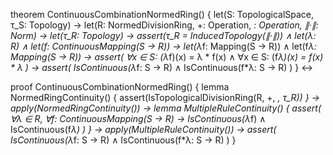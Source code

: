 theorem ContinuousCombinationNormedRing() {
  let(S: TopologicalSpace, τ_S: Topology) →
  let(R: NormedDivisionRing, +: Operation, *: Operation, ∥·∥: Norm) →
  let(τ_R: Topology) →
  assert(τ_R = InducedTopology(∥·∥)) ∧
  let(λ: R) ∧
  let(f: ContinuousMapping(S → R)) →
  let(λ*f: Mapping(S → R)) ∧
  let(f*λ: Mapping(S → R)) →
  assert(
    ∀x ∈ S: (λ*f)(x) = λ * f(x) ∧
    ∀x ∈ S: (f*λ)(x) = f(x) * λ
  ) →
  assert(
    IsContinuous(λ*f: S → R) ∧
    IsContinuous(f*λ: S → R)
  )
} ↔

proof ContinuousCombinationNormedRing() {
  lemma NormedRingContinuity() {
    assert(IsTopologicalDivisionRing(R, +, *, τ_R))
  } →
  apply(NormedRingContinuity()) →
  lemma MultipleRuleContinuity() {
    assert(
      ∀λ ∈ R, ∀f: ContinuousMapping(S → R) →
      IsContinuous(λ*f) ∧ IsContinuous(f*λ)
    )
  } →
  apply(MultipleRuleContinuity()) →
  assert(
    IsContinuous(λ*f: S → R) ∧
    IsContinuous(f*λ: S → R)
  )
}